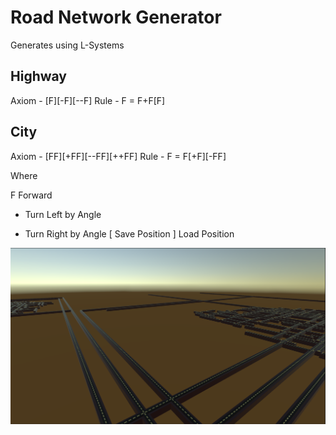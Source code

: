 # Road Network Generator
 
Generates using L-Systems


## Highway
Axiom - [F][-F][--F]
Rule - F = F+F[F]


## City
Axiom - [FF][+FF][--FF][++FF]
Rule - F = F[+F][-FF]



Where 

F Forward
- Turn Left by Angle
+ Turn Right by Angle
[ Save Position
] Load Position

![Alt text](image.png)